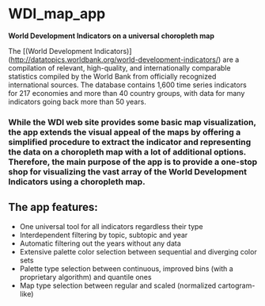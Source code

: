 # WDI_map_app

**World Development Indicators on a universal choropleth map**

The [(World Development Indicators)] (http://datatopics.worldbank.org/world-development-indicators/) are a compilation of relevant, high-quality, and internationally comparable statistics compiled by the World Bank from officially recognized international sources. The database contains 1,600 time series indicators for 217 economies and more than 40 country groups, with data for many indicators going back more than 50 years.

### While the WDI web site provides some basic map visualization, the app extends the visual appeal of the maps by offering a simplified procedure to extract the indicator and representing the data on a choropleth map with a lot of additional options. Therefore, the main purpose of the app is to provide a one-stop shop for visualizing the vast array of the World Development Indicators using a choropleth map. 

## The app features:
*	One universal tool for all indicators regardless their type
*	Interdependent filtering by topic, subtopic and year
*	Automatic filtering out the years without any data
*	Extensive palette color selection between sequential and diverging color sets
*	Palette type selection between continuous, improved bins (with a proprietary algorithm) and quantile ones
*	Map type selection between regular and scaled (normalized cartogram-like)
